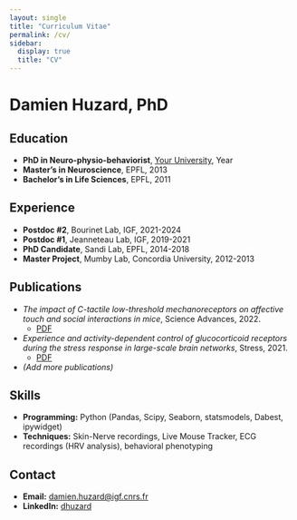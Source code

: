 ```yaml
---
layout: single
title: "Curriculum Vitae"
permalink: /cv/
sidebar:
  display: true
  title: "CV"
---
```


# Damien Huzard, PhD

## Education
- **PhD in Neuro-physio-behaviorist**, [Your University](#), Year
- **Master’s in Neuroscience**, EPFL, 2013
- **Bachelor’s in Life Sciences**, EPFL, 2011

## Experience
- **Postdoc #2**, Bourinet Lab, IGF, 2021-2024
- **Postdoc #1**, Jeanneteau Lab, IGF, 2019-2021
- **PhD Candidate**, Sandi Lab, EPFL, 2014-2018
- **Master Project**, Mumby Lab, Concordia University, 2012-2013

## Publications
- *The impact of C-tactile low-threshold mechanoreceptors on affective touch and social interactions in mice*, Science Advances, 2022.
  - [PDF](images/The_impact_of_C-tactile_low-threshold_mechanoreceptors_on_affective_touch_and_social_interactions_in_mice.pdf)
- *Experience and activity-dependent control of glucocorticoid receptors during the stress response in large-scale brain networks*, Stress, 2021.
  - [PDF](images/Experience_and_activity-dependent_control_of_glucocorticoid_receptors_during_the_stress_response_in_large-scale_brain_networks.pdf)
- *(Add more publications)*

## Skills
- **Programming:** Python (Pandas, Scipy, Seaborn, statsmodels, Dabest, ipywidget)
- **Techniques:** Skin-Nerve recordings, Live Mouse Tracker, ECG recordings (HRV analysis), behavioral phenotyping

## Contact
- **Email:** [damien.huzard@igf.cnrs.fr](mailto:damien.huzard@igf.cnrs.fr)
- **LinkedIn:** [dhuzard](https://www.linkedin.com/in/dhuzard/)
